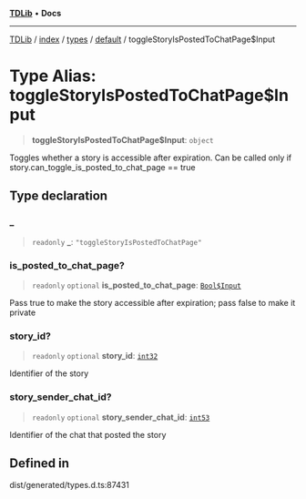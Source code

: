 [**TDLib**](../../../../../../README.md) • **Docs**

***

[TDLib](../../../../../../modules.md) / [index](../../../../../README.md) / [types](../../../README.md) / [default](../README.md) / toggleStoryIsPostedToChatPage$Input

# Type Alias: toggleStoryIsPostedToChatPage$Input

> **toggleStoryIsPostedToChatPage$Input**: `object`

Toggles whether a story is accessible after expiration. Can be called only if story.can_toggle_is_posted_to_chat_page == true

## Type declaration

### \_

> `readonly` **\_**: `"toggleStoryIsPostedToChatPage"`

### is\_posted\_to\_chat\_page?

> `readonly` `optional` **is\_posted\_to\_chat\_page**: [`Bool$Input`](Bool$Input.md)

Pass true to make the story accessible after expiration; pass false to make it private

### story\_id?

> `readonly` `optional` **story\_id**: [`int32`](int32-1.md)

Identifier of the story

### story\_sender\_chat\_id?

> `readonly` `optional` **story\_sender\_chat\_id**: [`int53`](int53-1.md)

Identifier of the chat that posted the story

## Defined in

dist/generated/types.d.ts:87431
